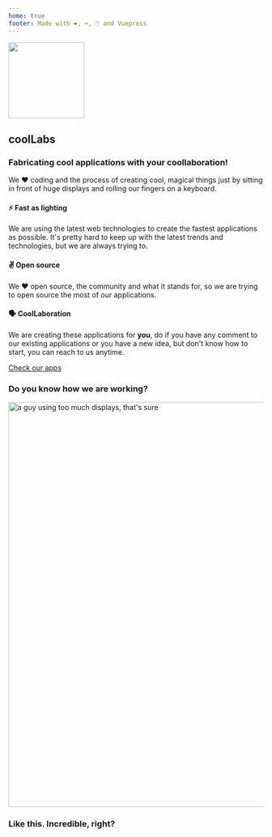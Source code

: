 ```yaml
---
home: true
footer: Made with ❤️️, ⌨️, 🖱️ and Vuepress 
---
```


<section class="bg-coollabs text-white px-2 md:px-0">
      <div class="container mx-auto flex flex-wrap h-full items-center py-8">
        <img src="/coollabs.svg" height="150" width="150" class="mx-auto mb-4 md:mx-0 md:mb-0" style="border:none !important;">
        <div class="w-full md:flex-1 px-6 text-center md:text-left">
          <h1 class="text-white text-5xl font-light leading-normal mb-2">coolLabs</h1>
          <h3 class="mb-2 text-base md:text-lg ">Fabricating cool applications with your coollaboration!</h3>
          <p class="text-sm text-white">We ❤️️ ️️coding and the process of creating cool, magical things just by sitting in front of huge displays and rolling our fingers on a keyboard.</p>
        </div>
        <div class="w-1/5"></div>
      </div>
</section>

 <section class="bg-grey-lightest border-b">
    <div class="container py-12 mx-auto">
      <!-- <h3 class="text-center mb-4 text-2xl">Features</h3> -->
<!--       <h4 class="text-center text-lg mb-4 font-sans text-grey-dark">Big words coming, beware.</h4> -->
      <div class="flex flex-wrap pt-6">
        <div class="w-full mb-4 md:w-1/3 md:mb-0 px-4">
          <h4 class="text-green-darkest text-xl mb-2">⚡ Fast as lighting</h4>
          <p class="mb-2">We are using the latest web technologies to create the fastest applications as possible. It's pretty hard to keep up with the latest trends and technologies, but we are always trying to.</p>
        </div>
        <div class="w-full mb-4 md:w-1/3 md:mb-0 px-4">
          <h4 class="text-green-darkest text-xl mb-2">✌️ Open source</h4>
          <p class="mb-2">We ❤️️ open source, the community and what it stands for, so we are trying to open source the most of our applications.</p>
        </div>
        <div class="w-full mb-4 md:w-1/3 md:mb-0 px-4">
          <h4 class="text-green-darkest text-xl mb-2">🗣 CoolLaboration</h4>
          <p class="mb-2">We are creating these applications for <strong class="bg-coollabs text-white px-1">you</strong>, do if you have any comment to our existing applications or you have a new idea, but don't know how to start, you can reach to us anytime.</p>
        </div>
<!--         <div class="w-full mb-4 md:w-1/4 md:mb-0 px-4">
          <h4 class="text-green-darkest text-xl mb-2">💰 ️️Cost efficient</h4>
          <p class="mb-2">We strive to be cheap as possible.</p>
        </div> -->
        <div class="w-full my-4 md:mb-0 px-4 text-center">
         <a href="/apps" @click.prevent="$router.push('/apps')" class="text-black text-center py-2 px-2 w-full text-coollabs font-bold uppercase text-xl">Check our apps</a>
         </div>
      </div>
    </div>
  </section>

  <section class="bg-white">
    <div class="container mx-auto px-4 pt-12 pb-8 ">
        <h3 class="text-center mb-4 text-2xl">Do you know how we are working?</h3>
        <div class="flex justify-center">
        <img src="/programming.svg" class="px-10" width="800"  alt="a guy using too much displays, that's sure">
        </div>
        <h3 class="text-center text-base my-4 font-sans text-grey-dark ">Like this. Incredible, right?</h3>
    </div>
</section>